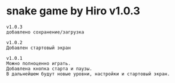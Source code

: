 # snake game by Hiro v1.0.3
    v1.0.3
    добавлено сохранение/загрузка
    
    v1.0.2
    Добавлен стартовый экран
    
    v1.0.1
    Можно полноценно играть.
    Добавлена кнопка старта и паузы.
    В дальнейшем будут новые уровни, настройки и стартовый экран.


